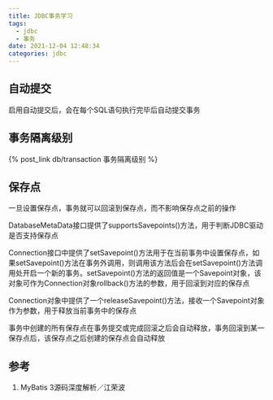 ```yaml
---
title: JDBC事务学习
tags:
  - jdbc
  - 事务
date: 2021-12-04 12:48:34
categories: jdbc
---
```


## 自动提交

启用自动提交后，会在每个SQL语句执行完毕后自动提交事务

## 事务隔离级别

{% post_link db/transaction 事务隔离级别 %}

## 保存点

一旦设置保存点，事务就可以回滚到保存点，而不影响保存点之前的操作

DatabaseMetaData接口提供了supportsSavepoints()方法，用于判断JDBC驱动是否支持保存点

Connection接口中提供了setSavepoint()方法用于在当前事务中设置保存点，如果setSavepoint()方法在事务外调用，则调用该方法后会在setSavepoint()方法调用处开启一个新的事务。setSavepoint()方法的返回值是一个Savepoint对象，该对象可作为Connection对象rollback()方法的参数，用于回滚到对应的保存点

Connection对象中提供了一个releaseSavepoint()方法，接收一个Savepoint对象作为参数，用于释放当前事务中的保存点

事务中创建的所有保存点在事务提交或完成回滚之后会自动释放，事务回滚到某一保存点后，该保存点之后创建的保存点会自动释放

## 参考

1. MyBatis 3源码深度解析／江荣波
